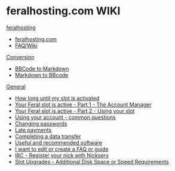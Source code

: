 # feralhosting.com WIKI

[feralhosting]()

  * [feralhosting.com](https://www.feralhosting.com/pricing)
  * [FAQ/Wiki](https://www.feralhosting.com/faq/)

[Conversion]()

  * [BBCode to Markdown](http://feralhosting.github.io/convert/b2m/index.html)
  * [Markdown to BBcode](http://feralhosting.github.io/convert/m2b/index.html)

[General]()

  * [How long until my slot is activated](https://raw.github.com/feralhosting/feralfilehosting/master/Feral%20Wiki/General/How%20long%20until%20my%20slot%20is%20activated/readme.md)
  * [Your Feral slot is active - Part 1 - The Account Manager]()
  * [Your Feral slot is active - Part 2 - Using your slot]()
  * [Using your account - common questions]()
  * [Changing passwords]()
  * [Late payments]()
  * [Completing a data transfer]()
  * [Useful and recommended software]()
  * [I want to edit or create a FAQ or guide]()
  * [IRC - Register your nick with Nickserv]()
  * [Slot Upgrades - Additional Disk Space or Speed Requirements]() 